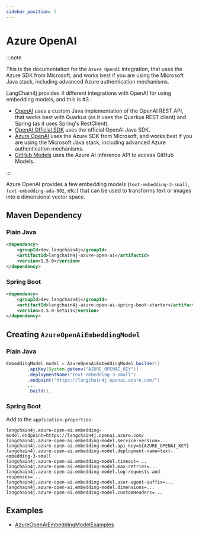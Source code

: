 ```yaml
---
sidebar_position: 3
---
```


# Azure OpenAI

:::note

This is the documentation for the `Azure OpenAI` integration, that uses the Azure SDK from Microsoft, and works best if you are using the Microsoft Java stack, including advanced Azure authentication mechanisms.

LangChain4j provides 4 different integrations with OpenAI for using embedding models, and this is #3 :

- [OpenAI](/integrations/language-models/open-ai) uses a custom Java implementation of the OpenAI REST API, that works best with Quarkus (as it uses the Quarkus REST client) and Spring (as it uses Spring's RestClient).
- [OpenAI Official SDK](/integrations/language-models/open-ai-official) uses the official OpenAI Java SDK.
- [Azure OpenAI](/integrations/language-models/azure-open-ai) uses the Azure SDK from Microsoft, and works best if you are using the Microsoft Java stack, including advanced Azure authentication mechanisms.
- [GitHub Models](/integrations/language-models/github-models) uses the Azure AI Inference API to access GitHub Models.

:::

Azure OpenAI provides a few embedding models (`text-embedding-3-small`, `text-embedding-ada-002`, etc.)
that can be used to transforms text or images into a dimensional vector space.

## Maven Dependency

### Plain Java
```xml
<dependency>
    <groupId>dev.langchain4j</groupId>
    <artifactId>langchain4j-azure-open-ai</artifactId>
    <version>1.5.0</version>
</dependency>
```

### Spring Boot
```xml
<dependency>
    <groupId>dev.langchain4j</groupId>
    <artifactId>langchain4j-azure-open-ai-spring-boot-starter</artifactId>
    <version>1.5.0-beta11</version>
</dependency>
```


## Creating `AzureOpenAiEmbeddingModel`

### Plain Java
```java
EmbeddingModel model = AzureOpenAiEmbeddingModel.builder()
        .apiKey(System.getenv("AZURE_OPENAI_KEY"))
        .deploymentName("text-embedding-3-small")
        .endpoint("https://langchain4j.openai.azure.com/")
        ...
        .build();
```

### Spring Boot
Add to the `application.properties`:
```properties
langchain4j.azure-open-ai.embedding-model.endpoint=https://langchain4j.openai.azure.com/
langchain4j.azure-open-ai.embedding-model.service-version=...
langchain4j.azure-open-ai.embedding-model.api-key=${AZURE_OPENAI_KEY}
langchain4j.azure-open-ai.embedding-model.deployment-name=text-embedding-3-small
langchain4j.azure-open-ai.embedding-model.timeout=...
langchain4j.azure-open-ai.embedding-model.max-retries=...
langchain4j.azure-open-ai.embedding-model.log-requests-and-responses=...
langchain4j.azure-open-ai.embedding-model.user-agent-suffix=...
langchain4j.azure-open-ai.embedding-model.dimensions=...
langchain4j.azure-open-ai.embedding-model.customHeaders=...
```


## Examples

- [AzureOpenAiEmbeddingModelExamples](https://github.com/langchain4j/langchain4j-examples/blob/main/azure-open-ai-examples/src/main/java/AzureOpenAiEmbeddingModelExamples.java)
